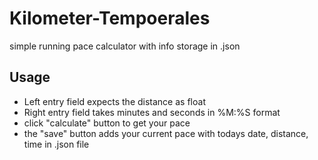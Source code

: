 # Kilometer-Tempoerales
simple running pace calculator with info storage in .json

## Usage
- Left entry field expects the distance as float
- Right entry field takes minutes and seconds in %M:%S format
- click "calculate" button to get your pace
- the "save" button adds your current pace with todays date, distance, time in .json file
